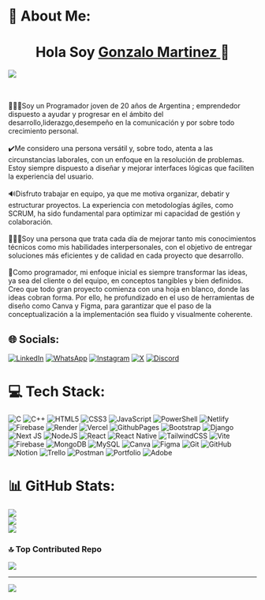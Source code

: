 # 💫 About Me:
<div align="center">
  <h1 align> Hola Soy <a href="https://www.linkedin.com/in/gonzalomartinez9">Gonzalo Martinez </a> 👋 </h1>
</div>
<img src="https://media.licdn.com/dms/image/v2/D4E16AQGL4KNVMs9feg/profile-displaybackgroundimage-shrink_350_1400/profile-displaybackgroundimage-shrink_350_1400/0/1726580248761?e=1732147200&v=beta&t=-zR7J-PXCeC2URN3C3ZX0BJin0zF4DivROMzJJWyRrk">

<br><br>🙋🏼‍♂️Soy un Programador joven de 20 años de Argentina ; emprendedor dispuesto a ayudar y progresar en el ámbito del desarrollo,liderazgo,desempeño en la comunicación y por sobre todo crecimiento personal.<br><br>✔️Me considero una persona versátil y, sobre todo, atenta a las circunstancias laborales, con un enfoque en la resolución de problemas. Estoy siempre dispuesto a diseñar y mejorar interfaces lógicas que faciliten la experiencia del usuario.<br><br>🔊Disfruto trabajar en equipo, ya que me motiva organizar, debatir y estructurar proyectos. La experiencia con metodologías ágiles, como SCRUM, ha sido fundamental para optimizar mi capacidad de gestión y colaboración.<br><br>👷🏼‍♂️Soy una persona que trata cada día de mejorar tanto mis conocimientos técnicos como mis habilidades interpersonales, con el objetivo de entregar soluciones más eficientes y de calidad en cada proyecto que desarrollo.<br><br>🚀Como programador, mi enfoque inicial es siempre transformar las ideas, ya sea del cliente o del equipo, en conceptos tangibles y bien definidos. Creo que todo gran proyecto comienza con una hoja en blanco, donde las ideas cobran forma. Por ello, he profundizado en el uso de herramientas de diseño como Canva y Figma, para garantizar que el paso de la conceptualización a la implementación sea fluido y visualmente coherente.


## 🌐 Socials:
[![LinkedIn](https://img.shields.io/badge/LinkedIn-%230077B5.svg?logo=linkedin&logoColor=white)](https://linkedin.com/in/https://www.linkedin.com/in/gonzalomartinez9/)  [![WhatsApp](https://img.shields.io/badge/WhatsApp-Mensajes?style=plastic&logo=whatsapp&logoColor=white&color=gren&cacheSeconds=Toma%20De%20Decisions%20)](https://wa.me/543816242482)  [![Instagram](https://img.shields.io/badge/Instagram-%23E4405F.svg?logo=Instagram&logoColor=white)](https://instagram.com/https://www.instagram.com/gonchi_martinezz/) [![X](https://img.shields.io/badge/X-black.svg?logo=X&logoColor=white)](https://x.com/https://x.com/gonchimartinez9)  [![Discord](https://img.shields.io/badge/Discord-%237289DA.svg?logo=discord&logoColor=white)](https://discord.gg/gonzalo.martinezz3412)

# 💻 Tech Stack:
![C](https://img.shields.io/badge/c-%2300599C.svg?style=for-the-badge&logo=c&logoColor=white) ![C++](https://img.shields.io/badge/c++-%2300599C.svg?style=for-the-badge&logo=c%2B%2B&logoColor=white) ![HTML5](https://img.shields.io/badge/html5-%23E34F26.svg?style=for-the-badge&logo=html5&logoColor=white) ![CSS3](https://img.shields.io/badge/css3-%231572B6.svg?style=for-the-badge&logo=css3&logoColor=white) ![JavaScript](https://img.shields.io/badge/javascript-yellow.svg?style=for-the-badge&logo=javascript&logoColor=%23F7DF1E) ![PowerShell](https://img.shields.io/badge/PowerShell-%235391FE.svg?style=for-the-badge&logo=powershell&logoColor=white) ![Netlify](https://img.shields.io/badge/netlify-%23000000.svg?style=for-the-badge&logo=netlify&logoColor=#00C7B7) ![Firebase](https://img.shields.io/badge/firebase-%23039BE5.svg?style=for-the-badge&logo=firebase) ![Render](https://img.shields.io/badge/Render-%46E3B7.svg?style=for-the-badge&logo=render&logoColor=white) ![Vercel](https://img.shields.io/badge/vercel-%23000000.svg?style=for-the-badge&logo=vercel&logoColor=white) ![GithubPages](https://img.shields.io/badge/github%20pages-121013?style=for-the-badge&logo=github&logoColor=white) ![Bootstrap](https://img.shields.io/badge/bootstrap-%238511FA.svg?style=for-the-badge&logo=bootstrap&logoColor=white) ![Django](https://img.shields.io/badge/django-%23092E20.svg?style=for-the-badge&logo=django&logoColor=white) ![Next JS](https://img.shields.io/badge/Next-black?style=for-the-badge&logo=next.js&logoColor=white) ![NodeJS](https://img.shields.io/badge/node.js-6DA55F?style=for-the-badge&logo=node.js&logoColor=white) ![React](https://img.shields.io/badge/react-blue.svg?style=for-the-badge&logo=react&logoColor=%2361DAFB) ![React Native](https://img.shields.io/badge/react_native-%2320232a.svg?style=for-the-badge&logo=react&logoColor=%2361DAFB) ![TailwindCSS](https://img.shields.io/badge/tailwindcss-%2338B2AC.svg?style=for-the-badge&logo=tailwind-css&logoColor=white) ![Vite](https://img.shields.io/badge/vite-%23646CFF.svg?style=for-the-badge&logo=vite&logoColor=white) ![Firebase](https://img.shields.io/badge/firebase-a08021?style=for-the-badge&logo=firebase&logoColor=ffcd34) ![MongoDB](https://img.shields.io/badge/MongoDB-%234ea94b.svg?style=for-the-badge&logo=mongodb&logoColor=white) ![MySQL](https://img.shields.io/badge/mysql-4479A1.svg?style=for-the-badge&logo=mysql&logoColor=white) ![Canva](https://img.shields.io/badge/Canva-%2300C4CC.svg?style=for-the-badge&logo=Canva&logoColor=white) ![Figma](https://img.shields.io/badge/figma-%23F24E1E.svg?style=for-the-badge&logo=figma&logoColor=white) ![Git](https://img.shields.io/badge/git-%23F05033.svg?style=for-the-badge&logo=git&logoColor=white) ![GitHub](https://img.shields.io/badge/github-%23121011.svg?style=for-the-badge&logo=github&logoColor=white) ![Notion](https://img.shields.io/badge/Notion-%23000000.svg?style=for-the-badge&logo=notion&logoColor=white) ![Trello](https://img.shields.io/badge/Trello-%23026AA7.svg?style=for-the-badge&logo=Trello&logoColor=white) ![Postman](https://img.shields.io/badge/Postman-FF6C37?style=for-the-badge&logo=postman&logoColor=white) ![Portfolio](https://img.shields.io/badge/Portfolio-%23000000.svg?style=for-the-badge&logo=firefox&logoColor=#FF7139) ![Adobe](https://img.shields.io/badge/adobe-%23FF0000.svg?style=for-the-badge&logo=adobe&logoColor=white)
# 📊 GitHub Stats:
![](https://github-readme-stats.vercel.app/api?username=GonzaloMartinezz&theme=radical&hide_border=false&include_all_commits=false&count_private=true)<br/>
![](https://github-readme-streak-stats.herokuapp.com/?user=GonzaloMartinezz&theme=radical&hide_border=false)<br/>
![](https://github-readme-stats.vercel.app/api/top-langs/?username=GonzaloMartinezz&theme=radical&hide_border=false&include_all_commits=false&count_private=true&layout=compact)

### 🔝 Top Contributed Repo
![](https://github-contributor-stats.vercel.app/api?username=GonzaloMartinezz&limit=5&theme=tokyonight&combine_all_yearly_contributions=true)

---
[![](https://visitcount.itsvg.in/api?id=GonzaloMartinezz&icon=9&color=0)](https://visitcount.itsvg.in)

<!-- Proudly created with GPRM ( https://gprm.itsvg.in ) -->
